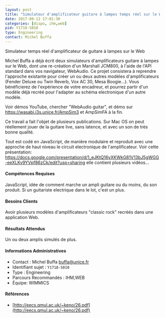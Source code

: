 ```yaml
---
layout: post
title: "Simulateur d'amplificateur guitare à lampes temps réel sur le Web"
date: 2017-09-12 17:01:30
categories: [dispo, ihm,web]
pid: Y1718-S010
type: Engineering
contact: Michel Buffa
---
```

       
Simulateur temps réel d'amplificateur de guitare à lampes sur le Web

Michel Buffa a déjà écrit deux simulateurs d'amplificateurs guitare à lampes sur le Web, dont une re-création d'un Marshall JCM800, à l'aide de l'API standard dans vos navigateur, WebAudio. Ce projet consistera à reprendre l'approche existante pour créer un ou deux autres modèles d'amplificateurs (Fender Deluxe ou Twin Reverb, Vox AC 30, Mesa Boogie...). Vous bénéficierez de l'expérience de votre encadreur, et pourrez partir d'un modèle déjà recréé pour l'adapter au schéma electronique d'un autre modèle.

Voir démos YouTube, chercher "WebAudio guitar", et démo sur https://wasabi.i3s.unice.fr/AmpSim3 et AmpSimFA à la fin.

Ce travail a fait l'objet de plusieurs publications. Sur Mac OS on peut réellement jouer de la guitare live, sans latence, et avec un son de très bonne qualité.

Tout est codé en JavaScript, de manière modulaire et reproduit avec une approche de haut niveau le circuit electronique de l'amplificateur. Voir cette présentation: https://docs.google.com/presentation/d/1_eJKtQ16yXKWkG81V13bJ5gWGG-eeXLKy9YVpf86zCk/edit?usp=sharing elle contient plusieurs vidéos...

#### Compétences Requises
JavaScript, idée de comment marche un ampli guitare ou du moins, du son produit. Si un guitariste electrique dans le lot, c'est un plus.


#### Besoins Clients
Avoir plusieurs modèles d'amplificateurs "classic rock" recréés dans une application Web.

#### Résultats Attendus
Un ou deux amplis simulés de plus.
     

#### Informations Administratives
  * Contact : Michel Buffa <buffa@unice.fr>
  * Identifiant sujet : `Y1718-S010`
  * Type : Engineering
  * Parcours Recommandés : IHM,WEB
  * Équipe: WIMMICS

#### Références

  * [http://eecs.qmul.ac.uk/~keno/26.pdf](http://eecs.qmul.ac.uk/~keno/26.pdf)
       
     